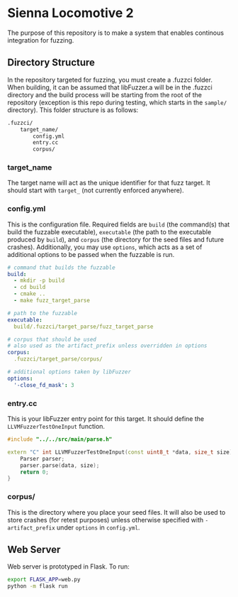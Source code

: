 # Sienna Locomotive 2

The purpose of this repository is to make a system that enables continous integration for fuzzing. 

## Directory Structure

In the repository targeted for fuzzing, you must create a .fuzzci folder. When building, it can be assumed that libFuzzer.a will be in the .fuzzci directory and the build process will be starting from the root of the repository (exception is this repo during testing, which starts in the `sample/` directory). This folder structure is as follows:

```bash
.fuzzci/
    target_name/
        config.yml
        entry.cc
        corpus/
```

### target_name

The target name will act as the unique identifier for that fuzz target. It should start with `target_` (not currently enforced anywhere).

### config.yml

This is the configuration file. Required fields are `build` (the command(s) that build the fuzzable executable), `executable` (the path to the executable produced by `build`), and `corpus` (the directory for the seed files and future crashes). Additionally, you may use `options`, which acts as a set of additional options to be passed when the fuzzable is run.

```yaml
# command that builds the fuzzable
build:
  - mkdir -p build
  - cd build
  - cmake ..
  - make fuzz_target_parse

# path to the fuzzable
executable:
  build/.fuzzci/target_parse/fuzz_target_parse

# corpus that should be used
# also used as the artifact_prefix unless overridden in options
corpus:
  .fuzzci/target_parse/corpus/

# additional options taken by libFuzzer
options:
  '-close_fd_mask': 3
```

### entry.cc

This is your libFuzzer entry point for this target. It should define the `LLVMFuzzerTestOneInput` function.

```c++
#include "../../src/main/parse.h"

extern "C" int LLVMFuzzerTestOneInput(const uint8_t *data, size_t size) {
    Parser parser;
    parser.parse(data, size);
    return 0;
}
```

### corpus/

This is the directory where you place your seed files. It will also be used to store crashes (for retest purposes) unless otherwise specified with `-artifact_prefix` under `options` in `config.yml`.

## Web Server

Web server is prototyped in Flask. To run:

```bash
export FLASK_APP=web.py
python -m flask run
```